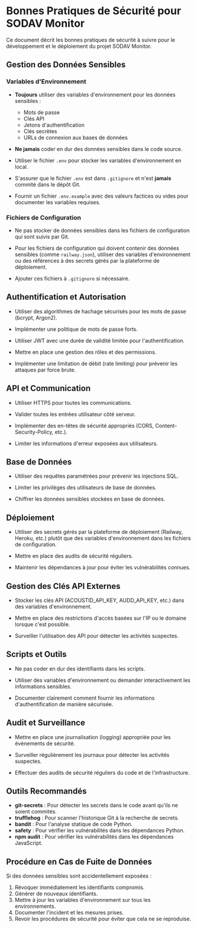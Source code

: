# Bonnes Pratiques de Sécurité pour SODAV Monitor

Ce document décrit les bonnes pratiques de sécurité à suivre pour le développement et le déploiement du projet SODAV Monitor.

## Gestion des Données Sensibles

### Variables d'Environnement

- **Toujours** utiliser des variables d'environnement pour les données sensibles :
  - Mots de passe
  - Clés API
  - Jetons d'authentification
  - Clés secrètes
  - URLs de connexion aux bases de données

- **Ne jamais** coder en dur des données sensibles dans le code source.

- Utiliser le fichier `.env` pour stocker les variables d'environnement en local.

- S'assurer que le fichier `.env` est dans `.gitignore` et n'est **jamais** commité dans le dépôt Git.

- Fournir un fichier `.env.example` avec des valeurs factices ou vides pour documenter les variables requises.

### Fichiers de Configuration

- Ne pas stocker de données sensibles dans les fichiers de configuration qui sont suivis par Git.

- Pour les fichiers de configuration qui doivent contenir des données sensibles (comme `railway.json`), utiliser des variables d'environnement ou des références à des secrets gérés par la plateforme de déploiement.

- Ajouter ces fichiers à `.gitignore` si nécessaire.

## Authentification et Autorisation

- Utiliser des algorithmes de hachage sécurisés pour les mots de passe (bcrypt, Argon2).

- Implémenter une politique de mots de passe forts.

- Utiliser JWT avec une durée de validité limitée pour l'authentification.

- Mettre en place une gestion des rôles et des permissions.

- Implémenter une limitation de débit (rate limiting) pour prévenir les attaques par force brute.

## API et Communication

- Utiliser HTTPS pour toutes les communications.

- Valider toutes les entrées utilisateur côté serveur.

- Implémenter des en-têtes de sécurité appropriés (CORS, Content-Security-Policy, etc.).

- Limiter les informations d'erreur exposées aux utilisateurs.

## Base de Données

- Utiliser des requêtes paramétrées pour prévenir les injections SQL.

- Limiter les privilèges des utilisateurs de base de données.

- Chiffrer les données sensibles stockées en base de données.

## Déploiement

- Utiliser des secrets gérés par la plateforme de déploiement (Railway, Heroku, etc.) plutôt que des variables d'environnement dans les fichiers de configuration.

- Mettre en place des audits de sécurité réguliers.

- Maintenir les dépendances à jour pour éviter les vulnérabilités connues.

## Gestion des Clés API Externes

- Stocker les clés API (ACOUSTID_API_KEY, AUDD_API_KEY, etc.) dans des variables d'environnement.

- Mettre en place des restrictions d'accès basées sur l'IP ou le domaine lorsque c'est possible.

- Surveiller l'utilisation des API pour détecter les activités suspectes.

## Scripts et Outils

- Ne pas coder en dur des identifiants dans les scripts.

- Utiliser des variables d'environnement ou demander interactivement les informations sensibles.

- Documenter clairement comment fournir les informations d'authentification de manière sécurisée.

## Audit et Surveillance

- Mettre en place une journalisation (logging) appropriée pour les événements de sécurité.

- Surveiller régulièrement les journaux pour détecter les activités suspectes.

- Effectuer des audits de sécurité réguliers du code et de l'infrastructure.

## Outils Recommandés

- **git-secrets** : Pour détecter les secrets dans le code avant qu'ils ne soient commités.
- **trufflehog** : Pour scanner l'historique Git à la recherche de secrets.
- **bandit** : Pour l'analyse statique de code Python.
- **safety** : Pour vérifier les vulnérabilités dans les dépendances Python.
- **npm audit** : Pour vérifier les vulnérabilités dans les dépendances JavaScript.

## Procédure en Cas de Fuite de Données

Si des données sensibles sont accidentellement exposées :

1. Révoquer immédiatement les identifiants compromis.
2. Générer de nouveaux identifiants.
3. Mettre à jour les variables d'environnement sur tous les environnements.
4. Documenter l'incident et les mesures prises.
5. Revoir les procédures de sécurité pour éviter que cela ne se reproduise.
